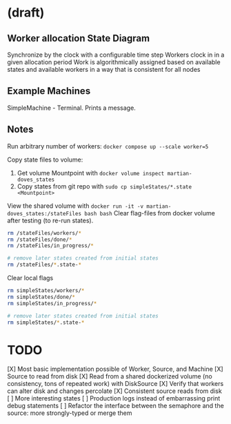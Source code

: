 # (draft)  

## Worker allocation State Diagram  
Synchronize by the clock with a configurable time step
Workers clock in in a given allocation period
Work is algorithmically assigned based on available states and available workers in a way that is consistent for all nodes


## Example Machines  
SimpleMachine - Terminal.  Prints a message.


## Notes  
Run arbitrary number of workers: `docker compose up --scale worker=5`

Copy state files to volume:
1. Get volume Mountpoint with `docker volume inspect martian-doves_states`
2. Copy states from git repo with `sudo cp simpleStates/*.state <Mountpoint>`

View the shared volume with `docker run -it -v martian-doves_states:/stateFiles bash bash`
Clear flag-files from docker volume after testing (to re-run states).
```bash
rm /stateFiles/workers/*
rm /stateFiles/done/*
rm /stateFiles/in_progress/*

# remove later states created from initial states
rm /stateFiles/*.state-*
```

Clear local flags
```bash
rm simpleStates/workers/*
rm simpleStates/done/*
rm simpleStates/in_progress/*

# remove later states created from initial states
rm simpleStates/*.state-*
```

# TODO
[X] Most basic implementation possible of Worker, Source, and Machine
[X] Source to read from disk
[X] Read from a shared dockerized volume (no consistency, tons of repeated work) with DiskSource
[X] Verify that workers can alter disk and changes percolate
[X] Consistent source reads from disk
[ ] More interesting states
[ ] Production logs instead of embarrassing print debug statements
[ ] Refactor the interface between the semaphore and the source: more strongly-typed or merge them
